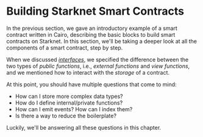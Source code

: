 # Building Starknet Smart Contracts

In the previous section, we gave an introductory example of a smart contract written in Cairo, describing the basic blocks to build smart contracts on Starknet. In this section, we'll be taking a deeper look at all the components of a smart contract, step by step.

When we discussed [_interfaces_][contract interface], we specified the difference between the two types of _public functions_, i.e., _external functions_ and _view functions_, and we mentioned how to interact with the _storage_ of a contract.

At this point, you should have multiple questions that come to mind:

- How can I store more complex data types?
- How do I define internal/private functions?
- How can I emit events? How can I index them?
- Is there a way to reduce the boilerplate?

Luckily, we'll be answering all these questions in this chapter.

[contract interface]: ./ch13-01-introduction-to-smart-contracts.md#the-interface-the-contracts-blueprint
